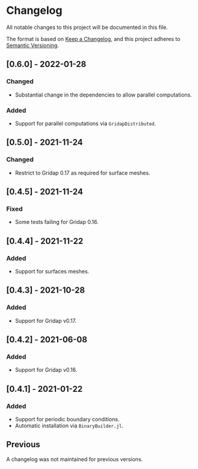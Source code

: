 # Changelog
All notable changes to this project will be documented in this file.

The format is based on [Keep a Changelog](https://keepachangelog.com/en/1.0.0/),
and this project adheres to [Semantic Versioning](https://semver.org/spec/v2.0.0.html).

## [0.6.0] - 2022-01-28
### Changed
- Substantial change in the dependencies to allow parallel computations.

### Added
- Support for parallel computations via `GridapDistributed`.

## [0.5.0] - 2021-11-24
### Changed
- Restrict to Gridap 0.17 as required for surface meshes.

## [0.4.5] - 2021-11-24
### Fixed
- Some tests failing for Gridap 0.16.

## [0.4.4] - 2021-11-22

### Added
- Support for surfaces meshes.

## [0.4.3] - 2021-10-28

### Added
- Support for Gridap v0.17.

## [0.4.2] - 2021-06-08

### Added
- Support for Gridap v0.16.

## [0.4.1] - 2021-01-22

### Added
- Support for periodic boundary conditions.
- Automatic installation via `BinaryBuilder.jl`.

## Previous

A changelog was not maintained for previous versions.
